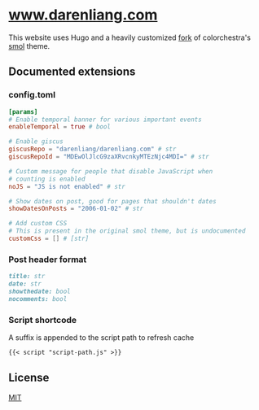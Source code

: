 # www.darenliang.com

This website uses Hugo and a heavily customized [fork](https://github.com/darenliang/smol) of colorchestra's [smol](https://github.com/colorchestra/smol) theme.

## Documented extensions

### config.toml

```toml
[params]
# Enable temporal banner for various important events
enableTemporal = true # bool

# Enable giscus
giscusRepo = "darenliang/darenliang.com" # str
giscusRepoId = "MDEwOlJlcG9zaXRvcnkyMTEzNjc4MDI=" # str

# Custom message for people that disable JavaScript when
# counting is enabled
noJS = "JS is not enabled" # str

# Show dates on post, good for pages that shouldn't dates
showDatesOnPosts = "2006-01-02" # str

# Add custom CSS
# This is present in the original smol theme, but is undocumented
customCss = [] # [str]
```

### Post header format

```markdown
title: str
date: str
showthedate: bool
nocomments: bool
```

### Script shortcode

A suffix is appended to the script path to refresh cache

```markdown
{{< script "script-path.js" >}}
```

## License

[MIT](https://github.com/darenliang/darenliang.com/blob/master/LICENSE)
